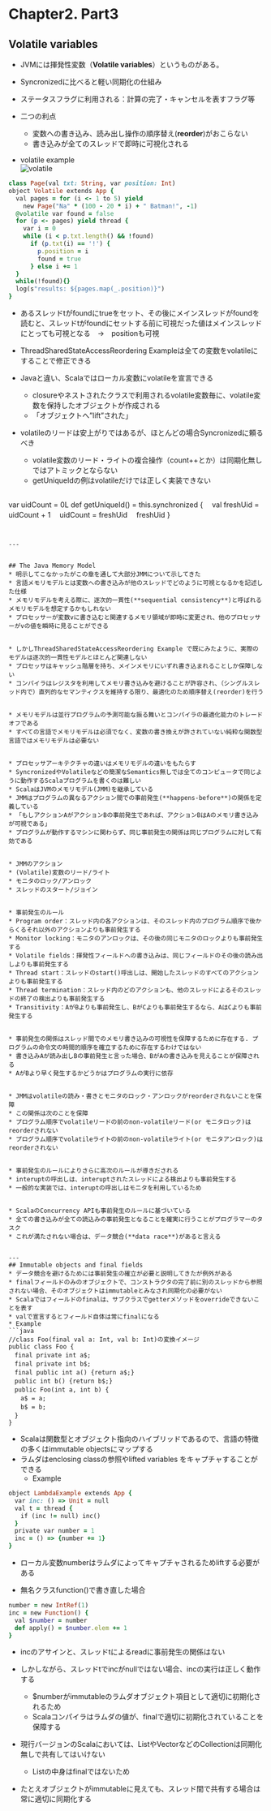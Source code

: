 # Chapter2. Part3
## Volatile variables
* JVMには揮発性変数（**Volatile variables**）というものがある。
* Syncronizedに比べると軽い同期化の仕組み
* ステータスフラグに利用される：計算の完了・キャンセルを表すフラグ等
* 二つの利点
  * 変数への書き込み、読み出し操作の順序替え(**reorder**)がおこらない
  * 書き込みが全てのスレッドで即時に可視化される


* volatile example  
![volatile](https://github.com/matsumo1001/LearningConcurrentProgrammingInScala/blob/master/md/volatile-example.png?raw=true "volatile")
```ruby
class Page(val txt: String, var position: Int)
object Volatile extends App {
  val pages = for (i <- 1 to 5) yield
    new Page("Na" * (100 - 20 * i) + " Batman!", -1)
  @volatile var found = false
  for (p <- pages) yield thread {
    var i = 0
    while (i < p.txt.length() && !found)
      if (p.txt(i) == '!') {
        p.position = i
        found = true
      } else i += 1
  }
  while(!found){}
  log(s"results: ${pages.map(_.position)}")
}
```

  * あるスレッドtがfoundにtrueをセット、その後にメインスレッドがfoundを読むと、スレッドtがfoundにセットする前に可視だった値はメインスレッドにとっても可視となる　→　positionも可視


* ThreadSharedStateAccessReordering Exampleは全ての変数をvolatileにすることで修正できる
* Javaと違い、Scalaではローカル変数にvolatileを宣言できる
  * closureやネストされたクラスで利用されるvolatile変数毎に、volatile変数を保持したオブジェクトが作成される
  * 「オブジェクトへ”lift”された」


* volatileのリードは安上がりではあるが、ほとんどの場合Syncronizedに頼るべき
  * volatile変数のリード・ライトの複合操作（count++とか）は同期化無しではアトミックとならない
  * getUniqueIdの例はvolatileだけでは正しく実装できない
  ```ruby
var uidCount = 0L
def getUniqueId() = this.synchronized {
　val freshUid = uidCount + 1
　uidCount = freshUid
　freshUid
}
  ```


---


## The Java Memory Model
* 明示してこなかったがこの章を通して大部分JMMについて示してきた
* 言語メモリモデルとは変数への書き込みが他のスレッドでどのように可視となるかを記述した仕様
* メモリモデルを考える際に、逐次的一貫性(**sequential consistency**)と呼ばれるメモリモデルを想定するかもしれない
  * プロセッサーが変数vに書き込むと関連するメモリ領域が即時に変更され、他のプロセッサーがvの値を瞬時に見ることができる


* しかしThreadSharedStateAccessReordering Example で既にみたように、実際のモデルは逐次的一貫性モデルとほとんど関連しない
  * プロセッサはキャッシュ階層を持ち、メインメモリにいずれ書き込まれることしか保障しない
  * コンパイラはレジスタを利用してメモリ書き込みを避けることが許容され、（シングルスレッド内で）直列的なセマンティクスを維持する限り、最適化のため順序替え(reorder)を行う


* メモリモデルは並行プログラムの予測可能な振る舞いとコンパイラの最適化能力のトレードオフである
* すべての言語でメモリモデルは必須でなく、変数の書き換えが許されていない純粋な関数型言語ではメモリモデルは必要ない


* プロセッサアーキテクチャの違いはメモリモデルの違いをもたらす
* SyncronizedやVolatileなどの簡潔なSemantics無しでは全てのコンピュータで同じように動作するScalaプログラムを書くのは難しい
* ScalaはJVMのメモリモデル(JMM)を継承している
* JMMはプログラムの異なるアクション間での事前発生(**happens-before**)の関係を定義している
  * 「もしアクションAがアクションBの事前発生であれば、アクションBはAのメモリ書き込みが可視である」
  * プログラムが動作するマシンに関わらず、同じ事前発生の関係は同じプログラムに対して有効である


* JMMのアクション
  * (Volatile)変数のリード/ライト
  * モニタのロック/アンロック
  * スレッドのスタート/ジョイン


* 事前発生のルール
  * Program order：スレッド内の各アクションは、そのスレッド内のプログラム順序で後からくるそれ以外のアクションよりも事前発生する
  * Monitor locking：モニタのアンロックは、その後の同じモニタのロックよりも事前発生する
  * Volatile fields：揮発性フィールドへの書き込みは、同じフィールドのその後の読み出しよりも事前発生する
  * Thread start：スレッドのstart()呼出しは、開始したスレッドのすべてのアクションよりも事前発生する
  * Thread termination：スレッド内のどのアクションも、他のスレッドによるそのスレッドの終了の検出よりも事前発生する
  * Transitivity：AがBよりも事前発生し、BがCよりも事前発生するなら、AはCよりも事前発生する


* 事前発生の関係はスレッド間でのメモリ書き込みの可視性を保障するために存在する. プログラムの命令文の時間的順序を確立するために存在するわけではない
  * 書き込みAが読み出しBの事前発生と言った場合、BがAの書き込みを見えることが保障される
  * AがBより早く発生するかどうかはプログラムの実行に依存


* JMMはvolatileの読み・書きとモニタのロック・アンロックがreorderされないことを保障
* この関係は次のことを保障
  * プログラム順序でvolatileリードの前のnon-volatileリード(or モニタロック)はreorderされない
  * プログラム順序でvolatileライトの前のnon-volatileライト(or モニタアンロック)はreorderされない


* 事前発生のルールによりさらに高次のルールが導きだされる
  * interuptの呼出しは、interuptされたスレッドによる検出よりも事前発生する
  * 一般的な実装では、interuptの呼出しはモニタを利用しているため


* ScalaのConcurrency APIも事前発生のルールに基づいている
* 全ての書き込みが全ての読込みの事前発生となることを確実に行うことがプログラマーのタスク
  * これが満たされない場合は、データ競合(**data race**)があると言える


---
## Immutable objects and final fields
* データ競合を避けるためには事前発生の確立が必要と説明してきたが例外がある
* finalフィールドのみのオブジェクトで、コンストラクタの完了前に別のスレッドから参照されない場合、そのオブジェクトはimmutableとみなされ同期化の必要がない
* Scalaではフィールドのfinalは、サブクラスでgetterメソッドをoverrideできないことを表す
  * valで宣言するとフィールド自体は常にfinalになる
  * Example
```java
//class Foo(final val a: Int, val b: Int)の変換イメージ
public class Foo {
　final private int a$;
　final private int b$;
　final public int a() {return a$;}
　public int b() {return b$;}
　public Foo(int a, int b) {
　　a$ = a;
　　b$ = b;
　}
}
```


* Scalaは関数型とオブジェクト指向のハイブリッドであるので、言語の特徴の多くはimmutable objectsにマップする
* ラムダはenclosing classの参照やlifted variables をキャプチャすることができる
  * Example
```ruby
object LambdaExample extends App {
　var inc: () => Unit = null
　val t = thread {
　　if (inc != null) inc()
　}
　private var number = 1
　inc = () => {number += 1}
}
```
  * ローカル変数numberはラムダによってキャプチャされるためliftする必要がある

  * 無名クラスfunction()で書き直した場合
```ruby
number = new IntRef(1)
inc = new Function() {
　val $number = number
　def apply() = $number.elem += 1
}
```


* incのアサインと、スレッドtによるreadに事前発生の関係はない
* しかしながら、スレッドtでincがnullではない場合、incの実行は正しく動作する
  * $numberがimmutableのラムダオブジェクト項目として適切に初期化されるため
  * Scalaコンパイラはラムダの値が、finalで適切に初期化されていることを保障する


* 現行バージョンのScalaにおいては、ListやVectorなどのCollectionは同期化無しで共有してはいけない
  * Listの中身はfinalではないため


* たとえオブジェクトがimmutableに見えても、スレッド間で共有する場合は常に適切に同期化する
